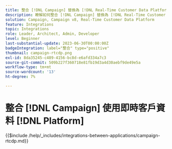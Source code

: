 ```yaml
---
title: 整合 [!DNL Campaign] 替換為 [!DNL Real-Time Customer Data Platform]
description: 瞭解如何整合 [!DNL Campaign] 替換為 [!DNL Real-Time Customer Data Platform].
solution: Campaign, Campaign v8, Real-Time Customer Data Platform
feature: Integrations
topic: Integrations
role: Leader, Architect, Admin, Developer
level: Beginner
last-substantial-update: 2023-06-30T00:00:00Z
badgeIntegration: label="整合" type="positive"
thumbnail: campaign-rtcdp.png
exl-id: 8da35245-c489-4156-bc8d-e6afd334a7c3
source-git-commit: 509b227f360718e81fb19d3a4d30aebf9de49e5a
workflow-type: tm+mt
source-wordcount: '13'
ht-degree: 7%

---
```


# 整合 [!DNL Campaign] 使用即時客戶資料 [!DNL Platform]

{{$include /help/_includes/integrations-between-applications/campaign-rtcdp.md}}
